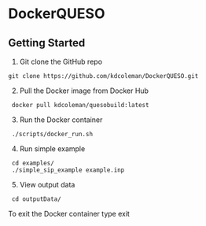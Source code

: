 # DockerQUESO

## Getting Started

   1. Git clone the GitHub repo

    git clone https://github.com/kdcoleman/DockerQUESO.git
    
   2. Pull the Docker image from Docker Hub

     docker pull kdcoleman/quesobuild:latest
   
   3. Run the Docker container

     ./scripts/docker_run.sh
   
   4. Run simple example

     cd examples/
     ./simple_sip_example example.inp
   
   5. View output data
   
     cd outputData/
    
   To exit the Docker container type exit
